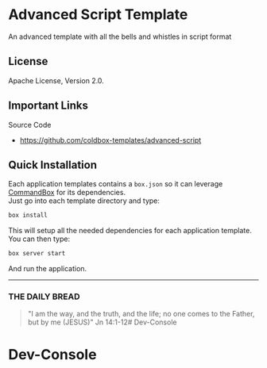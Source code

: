 # Advanced Script Template

An advanced template with all the bells and whistles in script format

## License

Apache License, Version 2.0.

## Important Links

Source Code

- https://github.com/coldbox-templates/advanced-script

## Quick Installation

Each application templates contains a `box.json` so it can leverage [CommandBox](http://www.ortussolutions.com/products/commandbox) for its dependencies.  
Just go into each template directory and type:

```bash
box install
```

This will setup all the needed dependencies for each application template.  You can then type:

```bash
box server start
```

And run the application.

---
 
### THE DAILY BREAD

 > "I am the way, and the truth, and the life; no one comes to the Father, but by me (JESUS)" Jn 14:1-12# Dev-Console
# Dev-Console
